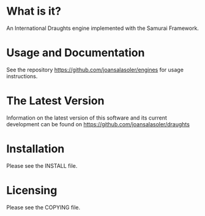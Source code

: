 What is it?
===========

An International Draughts engine implemented with the Samurai Framework.

Usage and Documentation
=======================

See the repository https://github.com/joansalasoler/engines for usage
instructions.

The Latest Version
==================

Information on the latest version of this software and its current
development can be found on https://github.com/joansalasoler/draughts

Installation
============

Please see the INSTALL file.

Licensing
=========

Please see the COPYING file.

